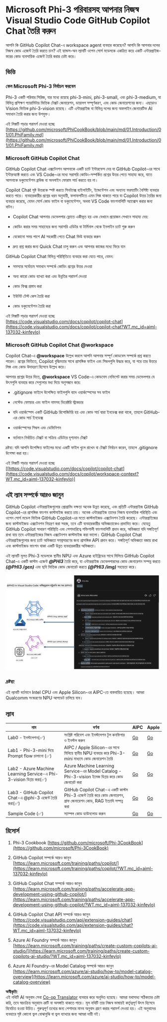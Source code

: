 <!--
CO_OP_TRANSLATOR_METADATA:
{
  "original_hash": "00b7a699de8ac405fa821f4c0f7fc0ab",
  "translation_date": "2025-07-17T03:36:26+00:00",
  "source_file": "md/02.Application/02.Code/Phi3/VSCodeExt/README.md",
  "language_code": "bn"
}
-->
# **Microsoft Phi-3 পরিবারসহ আপনার নিজস্ব Visual Studio Code GitHub Copilot Chat তৈরি করুন**

আপনি কি GitHub Copilot Chat-এ workspace agent ব্যবহার করেছেন? আপনি কি আপনার দলের নিজস্ব কোড এজেন্ট তৈরি করতে চান? এই হ্যান্ডস-অন ল্যাবটি ওপেন সোর্স মডেলকে একত্রিত করে একটি এন্টারপ্রাইজ-স্তরের কোড ব্যবসায়িক এজেন্ট তৈরি করার চেষ্টা করে।

## **ভিত্তি**

### **কেন Microsoft Phi-3 নির্বাচন করবেন**

Phi-3 একটি পরিবার সিরিজ, যার মধ্যে রয়েছে phi-3-mini, phi-3-small, এবং phi-3-medium, যা বিভিন্ন প্রশিক্ষণ প্যারামিটার ভিত্তিক টেক্সট জেনারেশন, ডায়ালগ সম্পূর্ণকরণ, এবং কোড জেনারেশনের জন্য। এছাড়াও Vision ভিত্তিক phi-3-vision রয়েছে। এটি এন্টারপ্রাইজ বা বিভিন্ন দলের জন্য অফলাইন জেনারেটিভ AI সমাধান তৈরি করার জন্য উপযুক্ত।

এই লিঙ্কটি পড়ার পরামর্শ দেওয়া হচ্ছে [https://github.com/microsoft/PhiCookBook/blob/main/md/01.Introduction/01/01.PhiFamily.md](https://github.com/microsoft/PhiCookBook/blob/main/md/01.Introduction/01/01.PhiFamily.md)

### **Microsoft GitHub Copilot Chat**

GitHub Copilot Chat এক্সটেনশন আপনাকে একটি চ্যাট ইন্টারফেস দেয় যা GitHub Copilot-এর সাথে ইন্টারঅ্যাক্ট করতে এবং VS Code-এর মধ্যে সরাসরি কোডিং-সম্পর্কিত প্রশ্নের উত্তর পেতে সাহায্য করে, যাতে আপনাকে ডকুমেন্টেশন ব্রাউজ বা অনলাইন ফোরাম সার্চ করতে হয় না।

Copilot Chat সৃষ্ট উত্তরকে স্পষ্ট করতে সিনট্যাক্স হাইলাইটিং, ইন্ডেন্টেশন এবং অন্যান্য ফরম্যাটিং বৈশিষ্ট্য ব্যবহার করতে পারে। ব্যবহারকারীর প্রশ্নের ধরন অনুযায়ী, ফলাফলটিতে এমন লিঙ্ক থাকতে পারে যা Copilot উত্তর তৈরির জন্য ব্যবহার করেছে, যেমন সোর্স কোড ফাইল বা ডকুমেন্টেশন, অথবা VS Code ফাংশনালিটি অ্যাক্সেস করার জন্য বাটন।

- Copilot Chat আপনার ডেভেলপার ফ্লোতে একীভূত হয় এবং যেখানে প্রয়োজন সেখানে সাহায্য দেয়:

- কোডিং করার সময় সাহায্যের জন্য সরাসরি এডিটর বা টার্মিনাল থেকে ইনলাইন চ্যাট শুরু করুন

- যেকোনো সময় পাশে AI সহকারী পেতে Chat ভিউ ব্যবহার করুন

- দ্রুত প্রশ্ন করার জন্য Quick Chat চালু করুন এবং আপনার কাজের মধ্যে ফিরে যান

GitHub Copilot Chat বিভিন্ন পরিস্থিতিতে ব্যবহার করা যেতে পারে, যেমন:

- সমস্যার সর্বোত্তম সমাধান সম্পর্কে কোডিং প্রশ্নের উত্তর দেওয়া

- অন্য কারো কোড ব্যাখ্যা করা এবং উন্নতির পরামর্শ দেওয়া

- কোড ফিক্স প্রস্তাব করা

- ইউনিট টেস্ট কেস তৈরি করা

- কোড ডকুমেন্টেশন তৈরি করা

এই লিঙ্কটি পড়ার পরামর্শ দেওয়া হচ্ছে [https://code.visualstudio.com/docs/copilot/copilot-chat](https://code.visualstudio.com/docs/copilot/copilot-chat?WT.mc_id=aiml-137032-kinfeylo)

### **Microsoft GitHub Copilot Chat @workspace**

Copilot Chat-এ **@workspace** উল্লেখ করলে আপনি আপনার সম্পূর্ণ কোডবেস সম্পর্কে প্রশ্ন করতে পারেন। প্রশ্নের ভিত্তিতে, Copilot বুদ্ধিমত্তার সাথে প্রাসঙ্গিক ফাইল এবং সিম্বলগুলি উদ্ধার করে, যা পরে তার উত্তরে লিঙ্ক এবং কোড উদাহরণ হিসেবে উল্লেখ করে।

আপনার প্রশ্নের উত্তর দিতে, **@workspace** VS Code-এ কোডবেস নেভিগেট করার সময় ডেভেলপার যে উৎসগুলি ব্যবহার করে সেগুলোর মধ্য দিয়ে অনুসন্ধান করে:

- .gitignore ফাইলে উপেক্ষিত ফাইলগুলি বাদে ওয়ার্কস্পেসের সব ফাইল

- নেস্টেড ফোল্ডার এবং ফাইল নামসহ ডিরেক্টরি স্ট্রাকচার

- যদি ওয়ার্কস্পেস একটি GitHub রিপোজিটরি হয় এবং কোড সার্চ দ্বারা ইনডেক্স করা থাকে, তাহলে GitHub-এর কোড সার্চ ইনডেক্স

- ওয়ার্কস্পেসের সিম্বল এবং ডেফিনিশন

- বর্তমানে নির্বাচিত টেক্সট বা সক্রিয় এডিটরে দৃশ্যমান টেক্সট

দ্রষ্টব্য: যদি আপনি উপেক্ষিত ফাইলের মধ্যে একটি ফাইল খুলে রাখেন বা টেক্সট নির্বাচন করেন, তাহলে .gitignore উপেক্ষা করা হয়।

এই লিঙ্কটি পড়ার পরামর্শ দেওয়া হচ্ছে [[https://code.visualstudio.com/docs/copilot/copilot-chat](https://code.visualstudio.com/docs/copilot/workspace-context?WT.mc_id=aiml-137032-kinfeylo)]

## **এই ল্যাব সম্পর্কে আরও জানুন**

GitHub Copilot এন্টারপ্রাইজগুলোর প্রোগ্রামিং দক্ষতা অনেক উন্নত করেছে, এবং প্রতিটি এন্টারপ্রাইজ GitHub Copilot-এর প্রাসঙ্গিক ফাংশন কাস্টমাইজ করতে চায়। অনেক এন্টারপ্রাইজ তাদের নিজস্ব ব্যবসায়িক পরিস্থিতি এবং ওপেন সোর্স মডেল ভিত্তিক GitHub Copilot-এর মতো কাস্টমাইজড এক্সটেনশন তৈরি করেছে। এন্টারপ্রাইজের জন্য কাস্টমাইজড এক্সটেনশন নিয়ন্ত্রণ করা সহজ, তবে এটি ব্যবহারকারীর অভিজ্ঞতাকেও প্রভাবিত করে। যেহেতু GitHub Copilot সাধারণ পরিস্থিতি এবং পেশাদারিত্বে শক্তিশালী ফাংশনালিটি প্রদান করে, অভিজ্ঞতা যদি সঙ্গতিপূর্ণ রাখা যায় তবে এন্টারপ্রাইজের নিজস্ব এক্সটেনশন কাস্টমাইজ করা ভালো। GitHub Copilot Chat এন্টারপ্রাইজগুলোর জন্য চ্যাট অভিজ্ঞতা সম্প্রসারণের জন্য প্রাসঙ্গিক API প্রদান করে। সঙ্গতিপূর্ণ অভিজ্ঞতা বজায় রাখা এবং কাস্টমাইজড ফাংশন থাকা একটি উন্নত ব্যবহারকারীর অভিজ্ঞতা।

এই ল্যাবটি মূলত Phi-3 মডেলকে স্থানীয় NPU এবং Azure হাইব্রিডের সাথে মিলিয়ে GitHub Copilot Chat-এ একটি কাস্টম এজেন্ট ***@PHI3*** তৈরি করে, যা এন্টারপ্রাইজ ডেভেলপারদের কোড জেনারেশন সম্পন্ন করতে ***(@PHI3 /gen)*** এবং ছবি ভিত্তিক কোড জেনারেট করতে ***(@PHI3 /img)*** সহায়তা করে।

![PHI3](../../../../../../../translated_images/cover.1017ebc9a7c46d095fe0b942687287803c03933d2d1d439d14e10fa1442a864d.bn.png)

### ***দ্রষ্টব্য:***

এই ল্যাবটি বর্তমানে Intel CPU এবং Apple Silicon-এর AIPC-তে বাস্তবায়িত হয়েছে। আমরা Qualcomm সংস্করণের NPU আপডেট চালিয়ে যাব।

## **ল্যাব**

| নাম | বর্ণনা | AIPC | Apple |
| ------------ | ----------- | -------- |-------- |
| Lab0 - ইনস্টলেশন(✅) | সংশ্লিষ্ট পরিবেশ এবং ইনস্টলেশন টুল কনফিগার ও ইনস্টল করুন | [Go](./HOL/AIPC/01.Installations.md) |[Go](./HOL/Apple/01.Installations.md) |
| Lab1 - Phi-3-mini দিয়ে Prompt flow চালানো (✅) | AIPC / Apple Silicon-এর সাথে মিলিয়ে স্থানীয় NPU ব্যবহার করে Phi-3-mini মাধ্যমে কোড জেনারেশন তৈরি | [Go](./HOL/AIPC/02.PromptflowWithNPU.md) |  [Go](./HOL/Apple/02.PromptflowWithMLX.md) |
| Lab2 - Azure Machine Learning Service-এ Phi-3-vision ডিপ্লয় করা(✅) | Azure Machine Learning Service-এর Model Catalog - Phi-3-vision ইমেজ ডিপ্লয় করে কোড জেনারেট করা | [Go](./HOL/AIPC/03.DeployPhi3VisionOnAzure.md) |[Go](./HOL/Apple/03.DeployPhi3VisionOnAzure.md) |
| Lab3 - GitHub Copilot Chat-এ @phi-3 এজেন্ট তৈরি করা(✅)  | GitHub Copilot Chat-এ একটি কাস্টম Phi-3 এজেন্ট তৈরি করে কোড জেনারেশন, গ্রাফ জেনারেশন কোড, RAG ইত্যাদি সম্পন্ন করা | [Go](./HOL/AIPC/04.CreatePhi3AgentInVSCode.md) | [Go](./HOL/Apple/04.CreatePhi3AgentInVSCode.md) |
| Sample Code (✅)  | স্যাম্পল কোড ডাউনলোড করুন | [Go](../../../../../../../code/07.Lab/01/AIPC) | [Go](../../../../../../../code/07.Lab/01/Apple) |

## **রিসোর্স**

1. Phi-3 Cookbook [https://github.com/microsoft/Phi-3CookBook](https://github.com/microsoft/Phi-3CookBook)

2. GitHub Copilot সম্পর্কে আরও জানুন [https://learn.microsoft.com/training/paths/copilot/](https://learn.microsoft.com/training/paths/copilot/?WT.mc_id=aiml-137032-kinfeylo)

3. GitHub Copilot Chat সম্পর্কে আরও জানুন [https://learn.microsoft.com/training/paths/accelerate-app-development-using-github-copilot/](https://learn.microsoft.com/training/paths/accelerate-app-development-using-github-copilot/?WT.mc_id=aiml-137032-kinfeylo)

4. GitHub Copilot Chat API সম্পর্কে আরও জানুন [https://code.visualstudio.com/api/extension-guides/chat](https://code.visualstudio.com/api/extension-guides/chat?WT.mc_id=aiml-137032-kinfeylo)

5. Azure AI Foundry সম্পর্কে আরও জানুন [https://learn.microsoft.com/training/paths/create-custom-copilots-ai-studio/](https://learn.microsoft.com/training/paths/create-custom-copilots-ai-studio/?WT.mc_id=aiml-137032-kinfeylo)

6. Azure AI Foundry-এর Model Catalog সম্পর্কে আরও জানুন [https://learn.microsoft.com/azure/ai-studio/how-to/model-catalog-overview](https://learn.microsoft.com/azure/ai-studio/how-to/model-catalog-overview)

**অস্বীকৃতি**:  
এই নথিটি AI অনুবাদ সেবা [Co-op Translator](https://github.com/Azure/co-op-translator) ব্যবহার করে অনূদিত হয়েছে। আমরা যথাসাধ্য সঠিকতার চেষ্টা করি, তবে স্বয়ংক্রিয় অনুবাদে ত্রুটি বা অসঙ্গতি থাকতে পারে। মূল নথিটি তার নিজস্ব ভাষায়ই কর্তৃত্বপূর্ণ উৎস হিসেবে বিবেচিত হওয়া উচিত। গুরুত্বপূর্ণ তথ্যের জন্য পেশাদার মানব অনুবাদ গ্রহণ করার পরামর্শ দেওয়া হয়। এই অনুবাদের ব্যবহারে সৃষ্ট কোনো ভুল বোঝাবুঝি বা ভুল ব্যাখ্যার জন্য আমরা দায়ী নই।